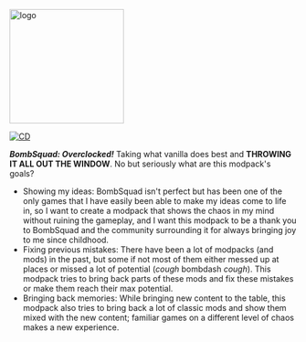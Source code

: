 <img
src="https://github.com/Over3dge/overclocked/blob/master/logo.png"
height="200" alt="logo">

[![CD](https://github.com/Over3dge/overclocked/actions/workflows/cd.yml/badge.svg)](https://github.com/Over3dge/overclocked/actions/workflows/cd.yml)

***BombSquad: Overclocked!*** Taking what vanilla does best and **THROWING IT ALL OUT THE WINDOW**. No but seriously what are this modpack's goals?
- Showing my ideas: BombSquad isn't perfect but has been one of the only games that I have easily been able to make my ideas come to life in, so I want to create a modpack that shows the chaos in my mind without ruining the gameplay, and I want this modpack to be a thank you to BombSquad and the community surrounding it for always bringing joy to me since childhood.
- Fixing previous mistakes: There have been a lot of modpacks (and mods) in the past, but some if not most of them either messed up at places or missed a lot of potential (*cough* bombdash *cough*). This modpack tries to bring back parts of these mods and fix these mistakes or make them reach their max potential.
- Bringing back memories: While bringing new content to the table, this modpack also tries to bring back a lot of classic mods and show them mixed with the new content; familiar games on a different level of chaos makes a new experience.
